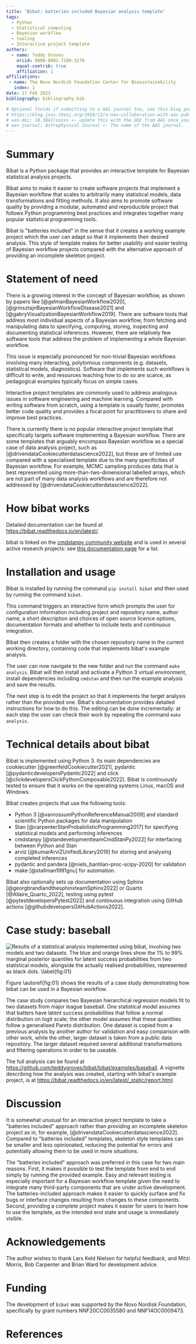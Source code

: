 ```yaml
---
title: 'Bibat: batteries-included Bayesian analysis template'
tags:
  - Python
  - Statistical computing
  - Bayesian workflow
  - tooling
  - Interactive project template
authors:
  - name: Teddy Groves
    orcid: 0000-0002-7109-3270
    equal-contrib: true
    affiliation: 1
affiliations:
 - name: The Novo Nordisk Foundation Center for Biosustainability
   index: 1
date: 17 Feb 2023
bibliography: bibliography.bib

# Optional fields if submitting to a AAS journal too, see this blog post:
# https://blog.joss.theoj.org/2018/12/a-new-collaboration-with-aas-publishing
# aas-doi: 10.3847/xxxxx <- update this with the DOI from AAS once you know it.
# aas-journal: Astrophysical Journal <- The name of the AAS journal.
---
```


# Summary

Bibat is a Python package that provides an interactive template for Bayesian
statistical analysis projects.

Bibat aims to make it easier to create software projects that implement a
Bayesian workflow that scales to arbitrarily many statistical models, data
transformations and fitting methods. It also aims to promote software
quality by providing a modular, automated and reproducible project that follows
Python programming best practices and integrates together many popular
statistical programming tools.

Bibat is "batteries included" in the sense that it creates a working example
project which the user can adapt so that it implements their desired analysis.
This style of template makes for better usability and easier testing of
Bayesian workflow projects compared with the alternative approach of providing
an incomplete skeleton project.

# Statement of need

There is a growing interest in the concept of Bayesian workflow, as shown by
papers like [@gelmanBayesianWorkflow2020],
[@grinsztajnBayesianWorkflowDisease2021] and
[@gabryVisualizationBayesianWorkflow2019]. There are software tools that
address most individual aspects of a Bayesian workflow, from fetching and
manipulating data to specifying, computing, storing, inspecting and documenting
statistical inferences. However, there are relatively few software tools that
address the problem of implementing a whole Bayesian workflow.

This issue is especially pronounced for non-trivial Bayesian workflows
involving many interacting, polytomous components (e.g. datasets, statistical
models, diagnostics). Software that implements such workflows is difficult to
write, and resources teaching how to do so are scarce, as pedagogical examples
typically focus on simple cases.

Interactive project templates are commonly used to address analogous issues
in software engineering and machine learning. Compared with writing software
from scratch, using a template is usually faster, promotes better code quality
and provides a focal point for practitioners to share and improve best
practices.

There is currently there is no popular interactive project template that
specifically targets software implementing a Bayesian workflow. There are some
templates that arguably encompass Bayesian workflow as a special case of data
analysis project, such as [@drivendataCookiecutterdatascience2022], but these
are of limited use compared with a specialised template due to the many
specificities of Bayesian workflow. For example, MCMC sampling produces data
that is best represented using more-than-two-dimensional labelled arrays, which
are not part of many data analysis workflows and are therefore not addressed by
[@drivendataCookiecutterdatascience2022].

# How bibat works

Detailed documentation can be found at
<https://bibat.readthedocs.io/en/latest/>.

bibat is linked on the [cmdstanpy community
website](https://mc-stan.org/cmdstanpy/community.html) and is used in several
active research projects: see [this documentation page](https://bibat.readthedocs.io/en/latest/examples.html) for a list.

# Installation and usage

Bibat is installed by running the command `pip install bibat` and then used by
running the command `bibat`.

This command triggers an interactive form which prompts the user for
configuration information including project and repository name, author name, a
short description and choices of open source licence options, documentation
formats and whether to include tests and continuous integration.

Bibat then creates a folder with the chosen repository name in the current
working directory, containing code that implements bibat's example analysis.

The user can now navigate to the new folder and run the command `make
analysis`. Bibat will then install and activate a Python 3 virtual environment,
install dependencies including `cmdstan` and then run the example analysis and
save the results.

The next step is to edit the project so that it implements the target analysis
rather than the provided one. Bibat's documentation provides detailed
instructions for how to do this. The editing can be done incrementally: at each
step the user can check their work by repeating the command `make analysis`.

# Technical details about bibat

Bibat is implemented using Python 3. Its main dependencies are cookiecutter
[@greenfeldCookiecutter2021], pydantic [@pydanticdevelopersPydantic2022] and
click [@clickdevelopersClickPythonComposable2022]. Bibat is continuously tested
to ensure that it works on the operating systems Linux, macOS and Windows.

Bibat creates projects that use the following tools:

* Python 3 [@vanrossumPythonReferenceManual2009] and standard scientific Python
packages for data manipulation
* Stan [@carpenterStanProbabilisticProgramming2017] for specifying statistical
models and performing inferences
* cmdstanpy [@standevelopmentteamCmdStanPy2022] for interfacing between Python
and Stan
* arviz [@kumarArviZUnifiedLibrary2019] for storing and analysing completed
inferences
* pydantic and pandera [@niels_bantilan-proc-scipy-2020] for validation
* make [@stallman1991gnu] for automation.

Bibat also optionally sets up documentation using Sphinx
[@georgbrandlandthesphinxteamSphinx2022] or Quarto [@Allaire_Quarto_2022],
testing using pytest [@pytestdevelopersPytest2022] and continuous integration
using GitHub actions [@githubdevelopersGitHubActions2022].

# Case study: baseball

![Results of a statistical analysis implemented using bibat, involving two
models and two datasets. The blue and orange lines show the 1% to 99% marginal
posterior quantiles for latent success probabilities from two statistical
models, alongside the actually realised probabilities, represented as black
dots. \label{fig:01}](docs/_static/posterior_quantiles.png)

Figure \autoref{fig:01} shows the results of a case study demonstrating how
bibat can be used in a Bayesian workflow.

The case study compares two Bayesian hierarchical regression models fit to two
datasets from major league baseball. One statistical model assumes that batters
have latent success probabilities that follow a normal distribution on logit
scale; the other model assumes that these quantities follow a generalised Pareto
distribution. One dataset is copied from a previous analysis by another author
for validation and easy comparison with other work, while the other, larger
dataset is taken from a public data repository. The larger dataset required
several additional transformations and filtering operations in order to be
useable.

The full analysis can be found at
<https://github.com/teddygroves/bibat/bibat/examples/baseball>. A vignette
describing how the analysis was created, starting with bibat's example project,
is at <https://bibat.readthedocs.io/en/latest/_static/report.html>.

# Discussion
It is somewhat unusual for an interactive project template to take a "batteries
included" approach rather than providing an incomplete skeleton project as in,
for example, [@drivendataCookiecutterdatascience2022]. Compared to "batteries
included" templates, skeleton style templates can be smaller and less
opinionated, reducing the potential for errors and potentially allowing them to
be used in more situations.

The "batteries included" approach was preferred in this case for two main
reasons. First, it makes it possible to test the template from end to end
simply by running the provided example. Easy and relevant testing is especially
important for a Bayesian workflow template given the need to integrate many
third-party components that are under active development. The
batteries-included approach makes it easier to quickly surface and fix bugs or
interface changes resulting from changes to these components. Second, providing
a complete project makes it easier for users to learn how to use the template,
as the intended end state and usage is immediately visible.

# Acknowledgements
The author wishes to thank Lars Keld Nielsen for helpful feedback, and Mitzi
Morris, Bob Carpenter and Brian Ward for development advice.

# Funding
The development of `bibat` was supported by the Novo Nordisk Foundation,
specifically by grant numbers NNF20CC0035580 and NNF14OC0009473.

# References
